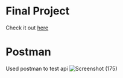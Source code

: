 # Final Project
Check it out [here](https://studsport.herokuapp.com/)

# Postman
Used postman to test api
![Screenshot (175)](https://user-images.githubusercontent.com/74243780/134805565-5ca53788-7e55-4060-936b-01f72fbc8211.png)
